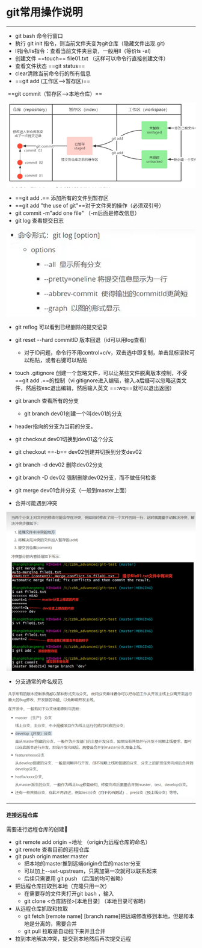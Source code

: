 # git常用操作说明

---

- git bash 命令行窗口
- 执行 git init 指令，则当前文件夹变为git仓库（隐藏文件出现.git)
- ll指令/ls指令：查看当前文件夹目录，一般用ll（等价ls -al)
- 创建文件 ==touch== file01.txt  （这样可以命令行直接创建文件）
- 查看文件状态 ==git status==
- clear清除当前命令行的所有信息
- ==git add (工作区-->暂存区)==

​	    ==git commit（暂存区-->本地仓库）==

![image-20240915163829482](git.assets/image-20240915163829482-1726389521467-1.png)

- ==git add .== 添加所有的文件到暂存区
- ==git add "the use of git"==对于文件夹的操作（必须双引号）
- git commit -m"add one file" （-m后面是修改信息）
- git log 查看提交日志<!--可以设置别名使得长指令变短-->

![image-20240915172052470](git.assets/image-20240915172052470.png)

- git reflog 可以看到已经删除的提交记录
- git reset --hard commitID 版本回退（id可以用log查看）
  - 对于ID问题，命令行不用control+c/v，双击选中即复制，单击鼠标滚轮可以粘贴，或者右键可以粘贴

- touch .gitignore 创建一个忽略文件，可以让某些文件脱离版本控制，不受==git add .==的控制（vi gitignore进入编辑，输入.a后缀可以忽略这类文件，然后按esc退出编辑，然后输入英文 ==:wq==就可以退出返回）
- git branch 查看所有的分支
  - git branch dev01创建一个叫dev01的分支
-  header指向的分支为当前的分支。
  - git checkout dev01切换到dev01这个分支

- git checkout ==-b== dev02创建并切换到分支dev02
- git branch -d dev02 删除dev02分支
- git branch -D dev02 强制删除dev02分支，而不做任何检查
- git merge dev01合并分支（一般到master上面）
- 合并可能遇到冲突

![image-20240915194642067](git.assets/image-20240915194642067.png)

- 分支通常的命名规范

![image-20240915195139537](git.assets/image-20240915195139537.png)

------

#### 连接远程仓库

需要进行远程仓库的创建:star2:

- git remote add origin +地址    （origin为远程仓库的命名）
- git remote 查看目前的远程仓库
- git push origin master:master 
  - 把本地的master推到远端origin仓库的master分支
  - 可以加上--set-upstream，只需加第一次就可以联系起来
  - 后续只需要用 git push （后面的均可省略） 
- 把远程仓库拉取到本地（克隆只用一次）
  - 在需要存的文件夹打开git bash ，输入
  - git clone <仓库路径>[本地目录]  （本地目录可省略）
- 从远程仓库抓取和拉取
  - git fetch [remote name] [branch name]把远端修改移到本地，但是和本地是分离的，需要合并
  - git pull 拉取是自动拉下来并且合并
- 拉到本地解决冲突，提交到本地然后再次提交远程